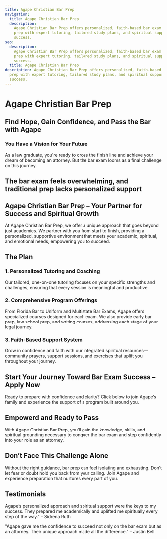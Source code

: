 ```yaml
---
title: Agape Christian Bar Prep
navigation:
  title: Agape Christian Bar Prep
  description:
    Agape Christian Bar Prep offers personalized, faith-based bar exam
    prep with expert tutoring, tailored study plans, and spiritual support for
    success.
seo:
  description:
    Agape Christian Bar Prep offers personalized, faith-based bar exam
    prep with expert tutoring, tailored study plans, and spiritual support for
    success.
  title: Agape Christian Bar Prep
description: Agape Christian Bar Prep offers personalized, faith-based bar exam
  prep with expert tutoring, tailored study plans, and spiritual support for
  success.
---
```


# Agape Christian Bar Prep

## Find Hope, Gain Confidence, and Pass the Bar with Agape

### **You Have a Vision for Your Future**

As a law graduate, you're ready to cross the finish line and achieve your dream of becoming an attorney. But the bar exam looms as a final challenge on this journey.

## The bar exam feels overwhelming, and traditional prep lacks personalized support

## Agape Christian Bar Prep – Your Partner for Success and Spiritual Growth

At Agape Christian Bar Prep, we offer a unique approach that goes beyond just academics. We partner with you from start to finish, providing a personalized, supportive environment that meets your academic, spiritual, and emotional needs, empowering you to succeed.

## The Plan

### 1. Personalized Tutoring and Coaching

Our tailored, one-on-one tutoring focuses on your specific strengths and challenges, ensuring that every session is meaningful and productive.

### 2. Comprehensive Program Offerings

From Florida Bar to Uniform and Multistate Bar Exams, Agape offers specialized courses designed for each exam. We also provide early bar prep, law school prep, and writing courses, addressing each stage of your legal journey.

### 3. Faith-Based Support System

Grow in confidence and faith with our integrated spiritual resources—community prayers, support sessions, and exercises that uplift you throughout your journey.

## Start Your Journey Toward Bar Exam Success – Apply Now

Ready to prepare with confidence and clarity? Click below to join Agape’s family and experience the support of a program built around you.

## Empowerd and Ready to Pass

With Agape Christian Bar Prep, you’ll gain the knowledge, skills, and spiritual grounding necessary to conquer the bar exam and step confidently into your role as an attorney.

## Don’t Face This Challenge Alone

Without the right guidance, bar prep can feel isolating and exhausting. Don’t let fear or doubt hold you back from your calling. Join Agape and experience preparation that nurtures every part of you.

## Testimonials

Agape’s personalized approach and spiritual support were the keys to my success. They prepared me academically and uplifted me spiritually every step of the way." – Sidrena Ruth

"Agape gave me the confidence to succeed not only on the bar exam but as an attorney. Their unique approach made all the difference." – Justin Bell
